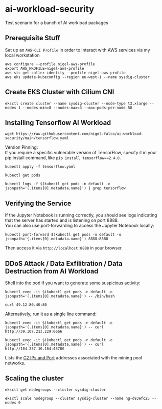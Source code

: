# ai-workload-security
Test scenario for a bunch of AI workload packages

## Prerequisite Stuff

Set up an ```AWS-CLI Profile``` in order to interact with AWS services via my local workstation
```
aws configure --profile nigel-aws-profile
export AWS_PROFILE=nigel-aws-profile                                            
aws sts get-caller-identity --profile nigel-aws-profile
aws eks update-kubeconfig --region eu-west-1 --name sysdig-cluster
```

## Create EKS Cluster with Cilium CNI

```
eksctl create cluster --name sysdig-cluster --node-type t3.xlarge --nodes 1 --nodes-min=0 --nodes-max=3 --max-pods-per-node 58
```

## Installing Tensorflow AI Workload

```
wget https://raw.githubusercontent.com/nigel-falco/ai-workload-security/main/tensorflow.yaml
```

Version Pinning: <br/>
If you require a specific vulnerable version of TensorFlow, specify it in your pip install command, like ```pip install tensorflow==2.4.0```.

```
kubectl apply -f tensorflow.yaml
```

```
kubectl get pods
```

```
kubectl logs -f $(kubectl get pods -n default -o jsonpath='{.items[0].metadata.name}') | grep tensorflow
```

## Verifying the Service
If the Jupyter Notebook is running correctly, you should see logs indicating that the server has started and is listening on port 8888. <br/>
You can also use port-forwarding to access the Jupyter Notebook locally:

```
kubectl port-forward $(kubectl get pods -n default -o jsonpath='{.items[0].metadata.name}') 8888:8888
```

Then access it via ```http://localhost:8888``` in your browser.

## DDoS Attack / Data Exfilitration / Data Destruction from AI Workload

Shell into the pod if you want to generate some suspicious activity:
```
kubectl exec -it $(kubectl get pods -n default -o jsonpath='{.items[0].metadata.name}') -- /bin/bash
```
```
curl 49.12.80.40:80
```

Alternatively, run it as a single line command:
```
kubectl exec -it $(kubectl get pods -n default -o jsonpath='{.items[0].metadata.name}') -- curl http://39.107.213.229:6666
```

```
kubectl exec -it $(kubectl get pods -n default -o jsonpath='{.items[0].metadata.name}') -- curl http://104.237.10.164:45700
```

Lists the [C2 IPs and Port](https://eu1.app.sysdig.com/secure/#/policies/rules/falco/Detect%20outbound%20connections%20to%20common%20miner%20pool%20ports?filter=port&details=list-edit&name=miners_ip) addresses associated with the mining pool networks.

## Scaling the cluster

```
eksctl get nodegroups --cluster sysdig-cluster
```

```
eksctl scale nodegroup --cluster sysdig-cluster --name ng-d93efc25 --nodes 0
```
